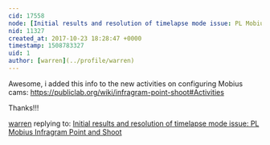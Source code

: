 ```yaml
---
cid: 17558
node: [Initial results and resolution of timelapse mode issue: PL Mobius Infragram Point and Shoot](../notes/patcoyle/11-08-2014/initial-results-and-timelapse-mode-issue-pl-mobius-infragram-point-and-shoot)
nid: 11327
created_at: 2017-10-23 18:28:47 +0000
timestamp: 1508783327
uid: 1
author: [warren](../profile/warren)
---
```


Awesome, i added this info to the new activities on configuring Mobius cams: https://publiclab.org/wiki/infragram-point-shoot#Activities

Thanks!!!

[warren](../profile/warren) replying to: [Initial results and resolution of timelapse mode issue: PL Mobius Infragram Point and Shoot](../notes/patcoyle/11-08-2014/initial-results-and-timelapse-mode-issue-pl-mobius-infragram-point-and-shoot)

